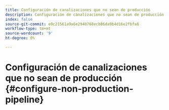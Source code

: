 ```yaml
---
title: Configuración de canalizaciones que no sean de producción
description: Configuración de canalizaciones que no sean de producción
index: false
source-git-commit: e0c21561a9a6e2940768ecb86da9b4d16e2fbfa8
workflow-type: tm+mt
source-wordcount: '9'
ht-degree: 0%

---
```



# Configuración de canalizaciones que no sean de producción {#configure-non-production-pipeline}
